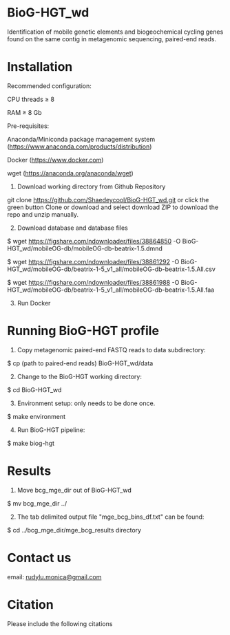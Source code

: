 # BioG-HGT_wd
Identification of mobile genetic elements and biogeochemical cycling genes found on the same contig in metagenomic sequencing, paired-end reads. 

# Installation
Recommended configuration:

CPU threads ≥ 8

RAM ≥ 8 Gb

Pre-requisites:

Anaconda/Miniconda package management system (https://www.anaconda.com/products/distribution)

Docker (https://www.docker.com)

wget (https://anaconda.org/anaconda/wget)

1. Download working directory from Github Repository

git clone https://github.com/Shaedeycool/BioG-HGT_wd.git or click the green button Clone or download and select download ZIP to download the repo and unzip manually.

2. Download database and database files

$ wget https://figshare.com/ndownloader/files/38864850 -O BioG-HGT_wd/mobileOG-db/mobileOG-db-beatrix-1.5.dmnd

$ wget https://figshare.com/ndownloader/files/38861292 -O BioG-HGT_wd/mobileOG-db/beatrix-1-5_v1_all/mobileOG-db-beatrix-1.5.All.csv

$ wget https://figshare.com/ndownloader/files/38861988 -O BioG-HGT_wd/mobileOG-db/beatrix-1-5_v1_all/mobileOG-db-beatrix-1.5.All.faa

3. Run Docker

# Running BioG-HGT profile 

1. Copy metagenomic paired-end FASTQ reads to data subdirectory:

$ cp (path to paired-end reads) BioG-HGT_wd/data

2. Change to the BioG-HGT working directory:

$ cd BioG-HGT_wd

3. Environment setup: only needs to be done once.

$ make environment

4. Run BioG-HGT pipeline:

$ make biog-hgt

# Results

1. Move bcg_mge_dir out of BioG-HGT_wd

$ mv bcg_mge_dir ../

2. The tab delimited output file "mge_bcg_bins_df.txt" can be found:

$ cd ../bcg_mge_dir/mge_bcg_results directory

# Contact us

email: rudylu.monica@gmail.com

# Citation
Please include the following citations 
